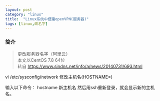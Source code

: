 ```yaml
---
layout: post
category: "linux"
title:  "Linux系统中搭建openVPN(服务器)"
tags: [linux,改名字]
---
```


### 简介
>更改服务器名字（阿里云）  
>本文以CentOS 7.8 64位  
>转自 https://www.sindns.net/info/a/news/20140731/693.html

vi /etc/sysconfig/network
修改主机名(HOSTNAME=)

输入以下命令：
hostname 新主机名
然后用ssh重新登录，就会显示新的主机名。
